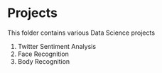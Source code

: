 # Projects

This folder contains various Data Science projects

1. Twitter Sentiment Analysis
2. Face Recognition
3. Body Recognition
